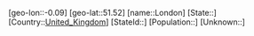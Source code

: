 ﻿---
location: [51.52,-0.09]
type: City
tags:
- geo/City


SpocWebEntityId: 32081
isDeleted: false
confidential: public

---
[geo-lon::-0.09]
[geo-lat::51.52]
[name::London]
[State::]
[Country::[United_Kingdom](geo/Continent/Europe/United_Kingdom.md)]
[StateId::]
[Population::]
[Unknown::]

